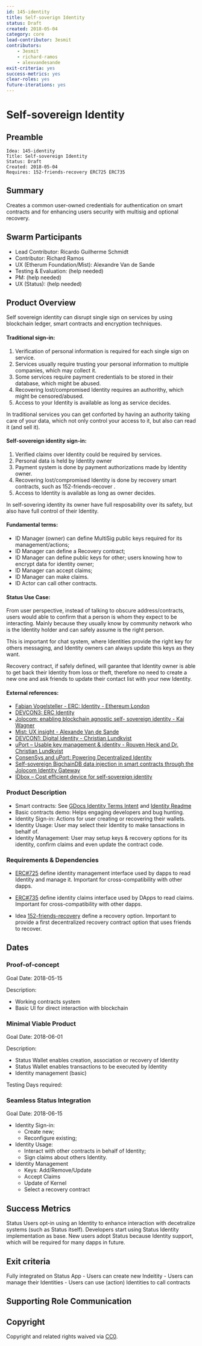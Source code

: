 ```yaml
---
id: 145-identity
title: Self-soverign Identity
status: Draft
created: 2018-05-04
category: core
lead-contributor: 3esmit
contributors:
    - 3esmit
    - richard-ramos 
    - alexvandesande 
exit-criteria: yes
success-metrics: yes
clear-roles: yes
future-iterations: yes
---
```


# Self-sovereign Identity

## Preamble

    Idea: 145-identity
    Title: Self-sovereign Identity
    Status: Draft 
    Created: 2018-05-04
    Requires: 152-friends-recovery ERC725 ERC735
    
## Summary

Creates a common user-owned credentials for authentication on smart contracts and for enhancing users security with multisig and optional recovery.

## Swarm Participants

- Lead Contributor: Ricardo Guilherme Schmidt 
- Contributor: Richard Ramos 
- UX (Etherum Foundation/Mist): Alexandre Van de Sande
- Testing & Evaluation:  (help needed)
- PM: (help needed)
- UX (Status):  (help needed)


## Product Overview

Self sovereign identity can disrupt single sign on services by using blockchain ledger, smart contracts and encryption techniques.

#### Traditional sign-in:

1. Verification of personal information is required for each single sign on service.
2. Services usually require trusting your personal information to multiple companies, which may collect it.
3. Some services require payment credentials to be stored in their database, which might be abused.
4. Recovering lost/compromised Identity requires an authorithy, which might be censored/abused.
5. Access to your Identity is available as long as service decides.

In traditional services you can get conforted by having an authority taking care of your data, which not only control your access to it, but also can read it (and sell it).

#### Self-sovereign identity sign-in:

1. Verified claims over Identity could be required by services.
2. Personal data is held by Identity owner
3. Payment system is done by payment authorizations made by Identity owner.
4. Recovering lost/compromised Identity is done by recovery smart contracts, such as 152-friends-recover .
5. Access to Identity is available as long as owner decides.

In self-sovering identity its owner have full resposability over its safety, but also have full control of their Identity.

#### Fundamental terms:

- ID Manager (owner) can define MultiSig public keys required for its management/actions;
- ID Manager can define a Recovery contract;
- ID Manager can define public keys for other; users knowing how to encrypt data for identity owner;
- ID Manager can accept claims;
- ID Manager can make claims.
- ID Actor can call other contracts.

#### Status Use Case:

From user perspective, instead of talking to obscure address/contracts, users  would able to confirm that a person is whom they expect to be interacting.
Mainly because they usually know by community network who is the Identity holder and can safely assume is the right person.

This is important for chat system, where Identities provide the right key for others messaging, and Identity owners can always update this keys as they want.

Recovery contract, if safely defined, will garantee that Identity owner is able to get back their Identity from loss or theft, therefore no need to create a new one and ask friends to update their contact list with your new Identity.

#### External references: 

- [Fabian Vogelsteller - ERC: Identity - Ethereum London](https://www.youtube.com/watch?v=jv3BmGGFP7c)
- [DEVCON3: ERC Identity](https://www.youtube.com/watch?v=pkwYVagytuA)
- [Jolocom: enabling blockchain agnostic self- sovereign identity - Kai Wagner](https://www.youtube.com/watch?v=vkEdDj5HtVs)
- [Mist: UX insight - Alexande Van de Sande](https://gist.github.com/alexvandesande/434f143fc6d08cb4388479a3d9f527a9)
- [DEVCON1: Digital Identity - Christian Lundkvist](https://www.youtube.com/watch?v=QpaTOvAhLR4)
- [uPort – Usable key management & identity - Rouven Heck and Dr. Christian Lundkvist](https://www.youtube.com/watch?v=qRevDM9D8WE)
- [ConsenSys and uPort: Powering Decentralized Identity](https://www.youtube.com/watch?v=VXAZdBtN3N0)
- [Self-sovereign BigchainDB data injection in smart contracts through the Jolocom Identity Gateway](https://www.youtube.com/watch?v=8K-BDlsx8KQ)
- [IDbox – Cost efficient device for self-sovereign identity](https://www.youtube.com/watch?v=h1Oz3oEtZxE)

### Product Description

- Smart contracts: See [GDocs Identity Terms Intent](https://docs.google.com/document/d/1K8tFjGneScuKiudpD3HfSpAd4eOe8012jn0Q3iDxEV0/edit#) and [Identity Readme](https://github.com/status-im/contracts/blob/develop/Identity.md)
- Basic contracts demo: Helps engaging developers and bug hunting. 
- Identity Sign-in: Actions for user creating or recovering their wallets.
- Identity Usage: User may select their Identity to make tansactions in behalf of.
- Identity Management: User may setup keys & recovery options for its identity, confirm claims and even update the contract code.

### Requirements & Dependencies

- [ERC#725](https://github.com/ethereum/EIPs/issues/725) define identity management interface used by dapps to read Identity and manage it. Important for cross-compatibility with other dapps. 

- [ERC#735](https://github.com/ethereum/EIPs/issues/735) define identity claims interface used by DApps to read claims. Important for cross-compatibility with other dapps.

- Idea [152-friends-recovery](https://github.com/status-im/ideas/pull/152) define a recovery option. Important to provide a first decentralized recovery contract option that uses friends to recover.

## Dates

### Proof-of-concept

Goal Date: 2018-05-15

Description: 
- Working contracts system 
- Basic UI for direct interaction with blockchain 

### Minimal Viable Product

Goal Date:  2018-06-01

Description:
- Status Wallet enables creation, association or recovery of Identity 
- Status Wallet enables transactions to be executed by Identity
- Identity management (basic)

Testing Days required: <!-- Days required at the end of development for testing -->

### Seamless Status Integration

Goal Date: 2018-06-15

- Identity Sign-in:
    - Create new;
    - Reconfigure existing;
- Identity Usage:
    - Interact with other contracts in behalf of Identity;
    - Sign claims about others Identity.
- Identity Management 
    - Keys: Add/Remove/Update 
    - Accept Claims
    - Update of Kernel
    - Select a recovery contract
    
## Success Metrics

Status Users opt-in using an Identity to enhance interaction with decetralize systems (such as Status itself). 
Developers start using Status Identity implementation as base.
New users adopt Status because Identity support, which will be required for many dapps in future.

## Exit criteria

Fully integrated on Status App
    - Users can create new Indeitity
    - Users can manage their Identities
    - Users can use (action) Identities to call contracts

## Supporting Role Communication
<!-- Once Requirements and Goals are fleshed out, then it should be communicated to supporting organelles if required -->

## Copyright
Copyright and related rights waived via [CC0](https://creativecommons.org/publicdomain/zero/1.0/).
